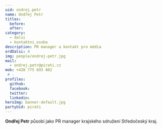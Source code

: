 ```yaml
---
uid: ondrej.petr
name: Ondřej Petr
titles: 
  before: 
  after: 
category:
  - dalsi
  - kontaktni_osoba
description: PR manager a kontakt pro média
ordDalsi: 4
img: people/ondrej-petr.jpg
mail:
  - ondrej.petr@pirati.cz
mob: +420 775 693 802
 # -
profiles:
  github:
  facebook:
  twitter:
  linkedin:
heroImg: banner-default.jpg
partyUid: pirati
---
```


**Ondřej Petr** působí jako PR manager krajského sdružení Středočeský kraj.

